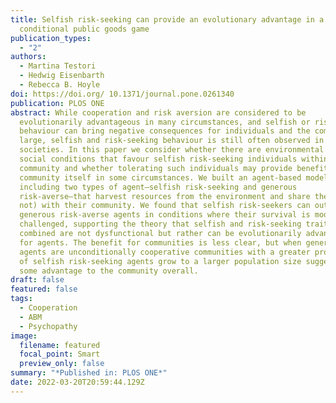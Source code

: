 ```yaml
---
title: Selfish risk-seeking can provide an evolutionary advantage in a
  conditional public goods game
publication_types:
  - "2"
authors:
  - Martina Testori
  - Hedwig Eisenbarth
  - Rebecca B. Hoyle
doi: https://doi.org/ 10.1371/journal.pone.0261340
publication: PLOS ONE
abstract: While cooperation and risk aversion are considered to be
  evolutionarily advantageous in many circumstances, and selfish or risky
  behaviour can bring negative consequences for individuals and the community at
  large, selfish and risk-seeking behaviour is still often observed in human
  societies. In this paper we consider whether there are environmental and
  social conditions that favour selfish risk-seeking individuals within a
  community and whether tolerating such individuals may provide benefits to the
  community itself in some circumstances. We built an agent-based model
  including two types of agent—selfish risk-seeking and generous
  risk-averse—that harvest resources from the environment and share them (or
  not) with their community. We found that selfish risk-seekers can outperform
  generous risk-averse agents in conditions where their survival is moderately
  challenged, supporting the theory that selfish and risk-seeking traits
  combined are not dysfunctional but rather can be evolutionarily advantageous
  for agents. The benefit for communities is less clear, but when generous
  agents are unconditionally cooperative communities with a greater proportion
  of selfish risk-seeking agents grow to a larger population size suggesting
  some advantage to the community overall.
draft: false
featured: false
tags:
  - Cooperation
  - ABM
  - Psychopathy
image:
  filename: featured
  focal_point: Smart
  preview_only: false
summary: "*Published in: PLOS ONE*"
date: 2022-03-20T20:59:44.129Z
---
```

<script type='text/javascript' src='https://d1bxh8uas1mnw7.cloudfront.net/assets/embed.js'></script>

<div data-badge-details="right" data-badge-type="large-donut" data-doi="[](https://doi.org/10.1371/journal.pone.0261340)https://doi.org/10.1371/journal.pone.0261340" data-hide-no-mentions="true" class="altmetric-embed"></div>